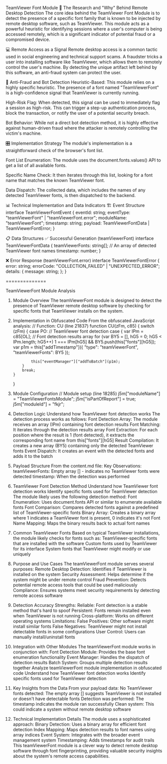 TeamViewer Font Module
🔬 The Research and "Why" Behind Remote Desktop Detection
The core idea behind the TeamViewer Font Module is to detect the presence of a specific font family that is known to be injected by remote desktop software, such as TeamViewer. This module acts as a powerful heuristic for identifying sessions where a user's computer is being accessed remotely, which is a significant indicator of potential fraud or a compromised device.

💻 Remote Access as a Signal
Remote desktop access is a common tactic used in social engineering and technical support scams. A fraudster tricks a user into installing software like TeamViewer, which allows them to remotely control the user's machine. By detecting the unique artifact left behind by this software, an anti-fraud system can protect the user.

🚩 Anti-Fraud and Bot Detection
Heuristic-Based: This module relies on a highly specific heuristic. The presence of a font named "TeamViewerFont" is a high-confidence signal that TeamViewer is currently running.

High-Risk Flag: When detected, this signal can be used to immediately flag a session as high-risk. This can trigger a step-up authentication process, block the transaction, or notify the user of a potential security breach.

Bot Behavior: While not a direct bot detection method, it is highly effective against human-driven fraud where the attacker is remotely controlling the victim's machine.

🎛️ Implementation Strategy
The module's implementation is a straightforward check of the browser's font list.

Font List Enumeration: The module uses the document.fonts.values() API to get a list of all available fonts.

Specific Name Check: It then iterates through this list, looking for a font name that matches the known TeamViewer font.

Data Dispatch: The collected data, which includes the names of any detected TeamViewer fonts, is then dispatched to the backend.

📊 Technical Implementation and Data Indicators
🏗️ Event Structure
interface TeamViewerFontEvent {
eventId: string;
eventType: "teamViewerFont" | "teamViewerFont.error";
moduleName: "teamViewerFont";
timestamp: string;
payload: TeamViewerFontData | TeamViewerFontError;
}

📋 Data Structures
✅ Successful Generation (teamViewerFont)
interface TeamViewerFontData {
teamViewerFonts: string[]; // An array of detected TeamViewer font names
timestamp: number;
}

❌ Error Response (teamViewerFont.error)
interface TeamViewerFontError {
error: string;
errorCode: "COLLECTION_FAILED" | "UNEXPECTED_ERROR";
details: {
message: string;
};
}

==============

TeamViewerFont Module Analysis

1.  Module Overview
    The teamViewerFont module is designed to detect the presence of TeamViewer remote desktop software by checking for specific fonts that TeamViewer installs on the system.
2.  Implementation in Obfuscated Code
    From the obfuscated JavaScript analysis:
    // Function: CU (line 21837)
    function CU(zFm, c85) {
    switch (zFm) {
    case PO: // TeamViewer font detection case
    {
    var IPm = c85[OL]; // Font detection results array
    for (var BY5 = [], hG5 = 0; hG5 < IPm.length; hG5++)
    1 === IPm[hG5] && BY5.push(this["fonts"][hG5]);
                var p1m = this["addTimestamp"]({
                    "type": "teamViewerFont",
                    "teamViewerFonts": BY5
                });

                this["eventManager"]["addToBatch"](p1m);
            }
            break;
        }
    }
3.  Module Configuration
    // Module setup (line 18285)
    j5m["moduleName"] = "TeamViewerFontsModule";
    j5m["isPartOfReport"] = true;
    j5m["moduleId"] = "fkjr";
4.  Detection Logic
    Understand how TeamViewer font detection works
    The detection process works as follows:
    Font Detection Array: The module receives an array (IPm) containing font detection results
    Font Matching: It iterates through the detection results array
    Font Extraction: For each position where the result is 1 (font detected), it extracts the corresponding font name from this["fonts"][hG5]
    Result Compilation: It creates a new array (BY5) containing only the detected TeamViewer fonts
    Event Dispatch: It creates an event with the detected fonts and adds it to the batch
5.  Payload Structure
    From the content.md file:
    Key Observations:
    teamViewerFonts: Empty array [] - indicates no TeamViewer fonts were detected
    timestamp: When the detection was performed
6.  TeamViewer Font Detection Method
    Understand how TeamViewer font detection works
    Identify specific fonts used for TeamViewer detection
    The module likely uses the following detection method:
    Font Enumeration: Uses document.fonts API or similar to enumerate available fonts
    Font Comparison: Compares detected fonts against a predefined list of TeamViewer-specific fonts
    Binary Array: Creates a binary array where 1 indicates a TeamViewer font is present, 0 indicates it's not
    Font Name Mapping: Maps the binary results back to actual font names
7.  Common TeamViewer Fonts
    Based on typical TeamViewer installations, the module likely checks for fonts such as:
    TeamViewer-specific fonts that are installed with the software
    Custom fonts used by TeamViewer for its interface
    System fonts that TeamViewer might modify or use uniquely
8.  Purpose and Use Cases
    The teamViewerFont module serves several purposes:
    Remote Desktop Detection: Identifies if TeamViewer is installed on the system
    Security Assessment: Helps determine if the system might be under remote control
    Fraud Prevention: Detects potential remote access tools that could be used maliciously
    Compliance: Ensures systems meet security requirements by detecting remote access software
9.  Detection Accuracy
    Strengths:
    Reliable: Font detection is a stable method that's hard to spoof
    Persistent: Fonts remain installed even when TeamViewer is not running
    Cross-platform: Works on different operating systems
    Limitations:
    False Positives: Other software might install similar fonts
    False Negatives: TeamViewer might not install detectable fonts in some configurations
    User Control: Users can manually install/uninstall fonts
10. Integration with Other Modules
    The teamViewerFont module works in conjunction with:
    Font Detection Module: Provides the base font enumeration functionality
    Event Manager: Handles the dispatch of detection results
    Batch System: Groups multiple detection results together
    Analyze teamViewerFont module implementation in obfuscated code
    Understand how TeamViewer font detection works
    Identify specific fonts used for TeamViewer detection
11. Key Insights from the Data
    From your payload data:
    No TeamViewer fonts detected: The empty array [] suggests TeamViewer is not installed or doesn't have detectable fonts
    Detection was performed: The timestamp indicates the module ran successfully
    Clean system: This could indicate a system without remote desktop software
12. Technical Implementation Details
    The module uses a sophisticated approach:
    Binary Detection: Uses a binary array for efficient font detection
    Index Mapping: Maps detection results to font names using array indices
    Event System: Integrates with the broader event management system
    Timestamping: Adds timestamps for audit trails
    This teamViewerFont module is a clever way to detect remote desktop software through font fingerprinting, providing valuable security insights about the system's remote access capabilities.

